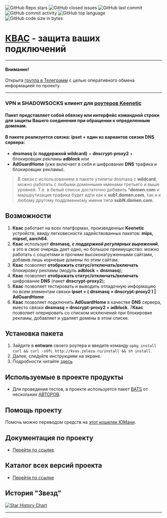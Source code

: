![GitHub Repo stars](https://img.shields.io/github/stars/qzeleza/kvas?color=orange) ![GitHub closed issues](https://img.shields.io/github/issues-closed/qzeleza/kvas?color=success) ![GitHub last commit](https://img.shields.io/github/last-commit/qzeleza/kvas) ![GitHub commit activity](https://img.shields.io/github/commit-activity/y/qzeleza/kvas) ![GitHub top language](https://img.shields.io/github/languages/top/qzeleza/kvas) ![GitHub code size in bytes](https://img.shields.io/github/languages/code-size/qzeleza/kvas) 
# [КВАС](https://forum.keenetic.com/topic/14415-пробуем-квас-shadowsocks-и-другие-vpn-клиенты) - защита ваших подключений #

---

#### Внимание! 
Открыта [группа в Телеграмм](https://t.me/kvas_pro) с целью оперативного обмена информацией по проекту. 

---


### VPN и SHADOWSOCKS клиент для [роутеров Keenetic](https://keenetic.ru/ru/)

#### Пакет представляет собой обвязку или интерфейс командной строки для защиты Вашего соединения при обращении к определенным доменам.

#### В пакете реализуется связка: **ipset** + один из вариантов связки DNS сервера:
- **dnsmasq (с поддержкой wildcard)** + **dnscrypt-proxy2** + блокировщик рекламы **adblock** или
- **AdGuardHome** (уже включает в себя и шифрование **DNS** трафика и блокировщик рекламы).

> В связи с использованием в пакете утилиты dnsmasq с **wildcard**, можно работать с любыми доменными именами третьего и выше уровней. 
> Т.е. в белый список достаточно добавить ***domen.com** и маршрутизация трафика 
> будет идти как к **sub1.domen.com**, так и к любому другому поддоменному имени типа **subN.domen.com**.


## Возможности
1. **Квас** работает на всех платформах, произведенных **Keenetic** устройств, ввиду легковесности задействованных пакетов: **mips, mipsel, aarch64**.
2. **Квас** использует **dnsmasq**, ***с поддержкой регулярных выражений***, а это в свою очередь дает одно, но большое преимущество: можно работать с соцсетями и прочими высоконагруженными сайтами, добавив лишь корневые домены по этим сайтам.
3. **Квас** позволяет **отображать статус/отключать/включать** блокировку рекламы (модуль **adblock** + **dnsmasq**);
4. **Квас** позволяет **отображать статус/отключать/включать** шифрование **DNS** (пакет **dnscrypt-proxy2**);
5. **Квас** позволяет тестировать и выводить отладочную информацию по всем элементам связки **ipset + ( dnsmasq + dnscrypt-proxy2 ) | AdGuardHome**
6. **Квас** позволяет подключить **AdGuardHome** в качестве **DNS** сервера, вместо связки **dnsmasq + dnscrypt-proxy2 + adblock**.
7**Квас** позволяет оперировать со списком исключений при блокировке рекламы, добавляет и удаляет домены в этом списке.

## Установка пакета 
1. Зайдите в **entware** своего роутера и введите команду `opkg install curl && curl -sOfL http://kvas.zeleza.ru/install && sh install`. 
2. Далее, следуйте инструкциям на экране.
3. Подробности читайте [здесь](https://github.com/qzeleza/kvas/wiki/Установка-пакета)

## Используемые в проекте продукты
- Для проведения тестов, в проекте используется пакет [BATS](https://github.com/bats-core/bats-core/blob/master/LICENSE.md) от нескольких [АВТОРОВ](https://github.com/bats-core/bats-core/blob/master/AUTHORS).

## Помощь проекту
Помочь можно переводом средств на [этот кошелек ЮМани](https://yoomoney.ru/to/4100117756734493).

## Документация по проекту
- [Перейти по cсылке](https://github.com/qzeleza/kvas/wiki).

## Каталог всех версий проекта
- [Перейти по cсылке](https://github.com/qzeleza/kvas/tree/main/ipk)

## История "Звезд"

[![Star History Chart](https://api.star-history.com/svg?repos=qzeleza/kvas&type=Timeline)](https://star-history.com/#qzeleza/kvas&Timeline)

---
